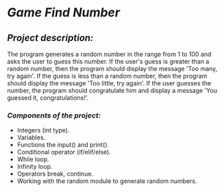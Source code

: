 # _Game Find Number_

## _Project description:_
The program generates a random number in the range from 
 1 to 100 and asks the user to guess this number. If the user's guess is greater than a random number, then the program should display the message 'Too many, 
 try again'. If the guess is less than a random number, then the program should display the message 'Too little, try again'. If the user guesses the number, 
 the program should congratulate him and display a message 'You guessed it, congratulations!'.
### _Components of the project:_
* Integers (int type).
* Variables.
* Functions the input() and print().
* Conditional operator (if/elif/else).
* While loop.
* Infinity loop.
* Operators break, continue.
* Working with the random module to generate random numbers.
